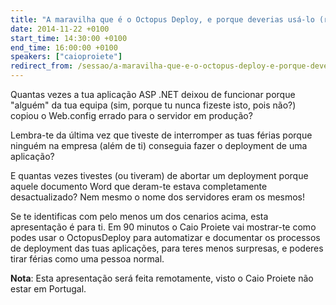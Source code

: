 ```yaml
---
title: "A maravilha que é o Octopus Deploy, e porque deverias usá-lo (remota)"
date: 2014-11-22 +0100
start_time: 14:30:00 +0100
end_time: 16:00:00 +0100
speakers: ["caioproiete"]
redirect_from: /sessao/a-maravilha-que-e-o-octopus-deploy-e-porque-deverias-usa-lo/
---
```

Quantas vezes a tua aplicação ASP .NET deixou de funcionar porque "alguém" da tua equipa (sim, porque tu nunca fizeste isto, pois não?) copiou o Web.config errado para o servidor em produção?

Lembra-te da última vez que tiveste de interromper as tuas férias porque ninguém na empresa (além de ti) conseguia fazer o deployment de uma aplicação?

E quantas vezes tivestes (ou tiveram) de abortar um deployment porque aquele documento Word que deram-te estava completamente desactualizado? Nem mesmo o nome dos servidores eram os mesmos!

Se te identificas com pelo menos um dos cenarios acima, esta apresentação é para ti. Em 90 minutos o Caio Proiete vai mostrar-te como podes usar o OctopusDeploy para automatizar e documentar os processos de deployment das tuas aplicações, para teres menos surpresas, e poderes tirar férias como uma pessoa normal.

**Nota**: Esta apresentação será feita remotamente, visto o Caio Proiete não estar em Portugal.


